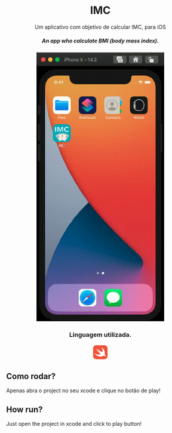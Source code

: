 <div align="center">
<h1>IMC</h1

<h3>Um aplicativo com objetivo de calcular IMC, para iOS</h3><br>
<h5>An app who calculate BMI (body mass index).<h5>


<img src="demo-gif.gif" />
<br>
<h3 align="center">Linguagem utilizada.</h3>
<p align="center"> <a href="https://developer.apple.com/swift/" target="_blank"> <img src="https://raw.githubusercontent.com/devicons/devicon/master/icons/swift/swift-original.svg" alt="swift" width="40" height="40"/> </a> </p>

</div>

## Como rodar?
Apenas abra o project no seu xcode e clique no botão de play!



## How run?
Just open the project in xcode and click to play button!
